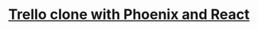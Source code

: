 # [Trello clone with Phoenix and React](https://blog.diacode.com/trello-clone-with-phoenix-and-react-pt-1)
